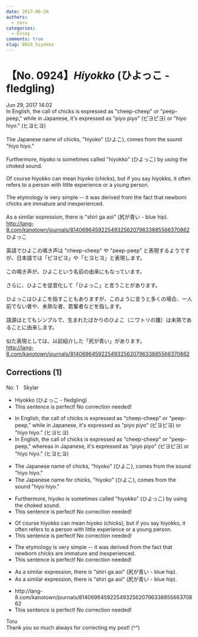 ```yaml
---
date: 2017-06-29
authors:
  - toru
categories:
  - Essay
comments: true
slug: 0924_hiyokko
---
```


# 【No. 0924】<strong><em>Hiyokko</strong></em> (ひよっこ - fledgling)
<div class="date">Jun 29, 2017 14:02</div>
<div id="post"><div id="body_show_ori">
In English, the call of chicks is expressed as "cheep-cheep" or "peep-peep," while in Japanese, it's expressed as "piyo piyo" (ピヨピヨ) or "hiyo hiyo." (ヒヨヒヨ)<br/><br/>The Japanese name of chicks, "hiyoko" (ひよこ), comes from the sound "hiyo hiyo."<br/><br/>Furthermore, hiyoko is sometimes called "hiyokko" (ひよっこ) by using the choked sound.<br/><br/>Of course hiyokko can mean hiyoko (chicks), but if you say hiyokko, it often refers to a person with little experience or a young person.<br/><br/>The etymology is very simple -- it was derived from the fact that newborn chicks are immature and inexperienced.<br/><br/>As a similar expression, there is "shiri ga aoi" (尻が青い - blue hip).<br/><a href="http://lang-8.com/kanotown/journals/81406964592254932562079633885566370862" target="_blank">http://lang-8.com/kanotown/journals/81406964592254932562079633885566370862</a>
</div></div>

<!-- more -->

<div id="post_ja"><div id="body_show_mo">
ひよっこ<br/><br/>英語でひよこの鳴き声は "cheep-cheep" や "peep-peep" と表現するようですが、日本語では「ピヨピヨ」や「ヒヨヒヨ」と表現します。<br/><br/>この鳴き声が、ひよこという名前の由来にもなっています。<br/><br/>さらに、ひよこを促音化して「ひよっこ」と言うことがあります。<br/><br/>ひよっこはひよこを指すこともありますが、このように言うと多くの場合、一人前でない者や、未熟な者、若輩者などを指します。<br/><br/>語源はとてもシンプルで、生まれたばかりのひよこ（ニワトリの雛）は未熟であることに由来します。<br/><br/>似た表現としては、以前紹介した「尻が青い」があります。<br/><a href="http://lang-8.com/kanotown/journals/81406964592254932562079633885566370862" target="_blank">http://lang-8.com/kanotown/journals/81406964592254932562079633885566370862</a>
</div></div>

## Corrections (1)
<div id="block"><div class="first_name"> No. 1　<span class="just_name">Skylar</span></div><div id="block2">
<ul class="correction_field">
<li class="incorrect">Hiyokko (ひよっこ - fledgling)</li>
<li class="corrected perfect">This sentence is perfect! No correction needed!</li>
</ul>
<ul class="correction_field">
<li class="incorrect">In English, the call of chicks is expressed as "cheep-cheep" or "peep-peep," while in Japanese, it's expressed as "piyo piyo" (ピヨピヨ) or "hiyo hiyo." (ヒヨヒヨ)</li>
<li class="corrected correct">
In English, the call of chicks is expressed as "cheep-cheep" or "peep-peep," <span class="f_blue">whereas </span>in Japanese, it's expressed as "piyo piyo" (ピヨピヨ) or "hiyo hiyo." (ヒヨヒヨ)
</li>
</ul>
<ul class="correction_field">
<li class="incorrect">The Japanese name of chicks, "hiyoko" (ひよこ), comes from the sound "hiyo hiyo."</li>
<li class="corrected correct">
The Japanese name <span class="f_red">for </span>chicks, "hiyoko" (ひよこ), comes from the sound "hiyo hiyo."
</li>
</ul>
<ul class="correction_field">
<li class="incorrect">Furthermore, hiyoko is sometimes called "hiyokko" (ひよっこ) by using the choked sound.</li>
<li class="corrected perfect">This sentence is perfect! No correction needed!</li>
</ul>
<ul class="correction_field">
<li class="incorrect">Of course hiyokko can mean hiyoko (chicks), but if you say hiyokko, it often refers to a person with little experience or a young person.</li>
<li class="corrected perfect">This sentence is perfect! No correction needed!</li>
</ul>
<ul class="correction_field">
<li class="incorrect">The etymology is very simple -- it was derived from the fact that newborn chicks are immature and inexperienced.</li>
<li class="corrected perfect">This sentence is perfect! No correction needed!</li>
</ul>
<ul class="correction_field">
<li class="incorrect">As a similar expression, there is "shiri ga aoi" (尻が青い - blue hip).</li>
<li class="corrected correct">
<span class="sline"><span class="f_red">As</span></span> a similar expression<span class="f_red"><span class="sline">, there</span></span> is "shiri ga aoi" (尻が青い - blue hip).
</li>
</ul>
<ul class="correction_field">
<li class="incorrect">http://lang-8.com/kanotown/journals/81406964592254932562079633885566370862</li>
<li class="corrected perfect">This sentence is perfect! No correction needed!</li>
</ul>
</div><div class="name"><span class="just_name">Toru</span><br>
Thank you so much always for correcting my post! (^^)
</div>
</div>
